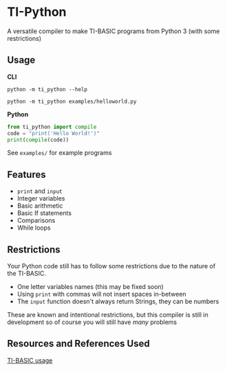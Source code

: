 # TI-Python
A versatile compiler to make TI-BASIC programs from Python 3 (with some restrictions)

## Usage
**CLI**
```
python -m ti_python --help
```
```
python -m ti_python examples/helloworld.py
```

**Python**
```py
from ti_python import compile
code = "print('Hello World!')"
print(compile(code))
```

See `examples/` for example programs

## Features
 - `print` and `input`
 - Integer variables
 - Basic arithmetic
 - Basic If statements
 - Comparisons
 - While loops

## Restrictions
Your Python code still has to follow some restrictions due to the nature of the TI-BASIC.
 - One letter variables names (this may be fixed soon) 
 - Using `print` with commas will not insert spaces in-between 
 - The `input` function doesn't always return Strings, they can be numbers

These are known and intentional restrictions, but this compiler is still in development so of course you will still have *many* problems

## Resources and References Used
[TI-BASIC usage](http://tibasicdev.wikidot.com/starter-kit)
